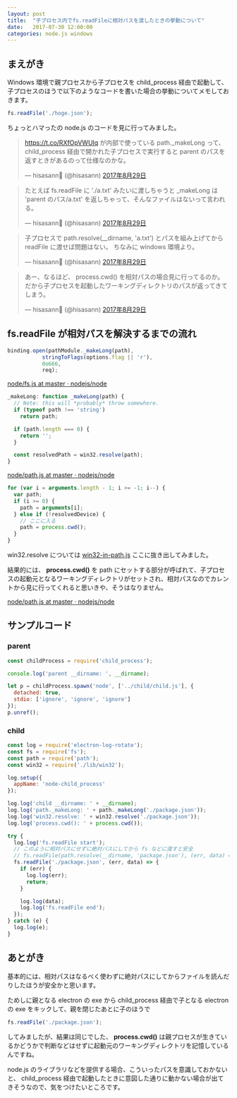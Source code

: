 ```yaml
---
layout: post
title:  "子プロセス内でfs.readFileに相対パスを渡したときの挙動について"
date:   2017-07-30 12:00:00
categories: node.js windows
---
```


## まえがき

Windows 環境で親プロセスから子プロセスを child_process 経由で起動して、子プロセスのほうで以下のようなコードを書いた場合の挙動についてメモしておきます。

```javascript
fs.readFile('./hoge.json');
```

ちょっとハマったの node.js のコードを見に行ってみました。

<blockquote class="twitter-tweet" data-lang="ja"><p lang="ja" dir="ltr"><a href="https://t.co/RXfOpVWUIq">https://t.co/RXfOpVWUIq</a> が内部で使っている path._makeLong って、child_process 経由で開かれた子プロセスで実行すると parent のパスを返すときがあるのって仕様なのかな。</p>&mdash; hisasann🍜 (@hisasann) <a href="https://twitter.com/hisasann/status/902398564550164481">2017年8月29日</a></blockquote>
<script async src="//platform.twitter.com/widgets.js" charset="utf-8"></script>

<blockquote class="twitter-tweet" data-lang="ja"><p lang="ja" dir="ltr">たとえば fs.readFile に &#39;./a.txt&#39; みたいに渡しちゃうと _makeLong は &#39;parent のパス/a.txt&#39; を返しちゃって、そんなファイルはないって言われる。</p>&mdash; hisasann🍜 (@hisasann) <a href="https://twitter.com/hisasann/status/902399133272510464">2017年8月29日</a></blockquote>
<script async src="//platform.twitter.com/widgets.js" charset="utf-8"></script>

<blockquote class="twitter-tweet" data-lang="ja"><p lang="ja" dir="ltr">子プロセスで path.resolve(__dirname, &#39;a.txt&#39;) とパスを組み上げてから readFile に渡せば問題はない。&#13;ちなみに windows 環境より。</p>&mdash; hisasann🍜 (@hisasann) <a href="https://twitter.com/hisasann/status/902399406598627328">2017年8月29日</a></blockquote>
<script async src="//platform.twitter.com/widgets.js" charset="utf-8"></script>

<blockquote class="twitter-tweet" data-lang="ja"><p lang="ja" dir="ltr">あー、なるほど、 process.cwd() を相対パスの場合見に行ってるのか。だから子プロセスを起動したワーキングディレクトリのパスが返ってきてしまう。</p>&mdash; hisasann🍜 (@hisasann) <a href="https://twitter.com/hisasann/status/902405319933935616">2017年8月29日</a></blockquote>
<script async src="//platform.twitter.com/widgets.js" charset="utf-8"></script>


## fs.readFile が相対パスを解決するまでの流れ

```javascript
binding.open(pathModule._makeLong(path),
           stringToFlags(options.flag || 'r'),
           0o666,
           req);
```

[node/fs.js at master · nodejs/node](https://github.com/nodejs/node/blob/master/lib/fs.js#L364)

```javascript
_makeLong: function _makeLong(path) {
  // Note: this will *probably* throw somewhere.
  if (typeof path !== 'string')
    return path;

  if (path.length === 0) {
    return '';
  }

  const resolvedPath = win32.resolve(path);
}
```

[node/path.js at master · nodejs/node](https://github.com/nodejs/node/blob/master/lib/path.js#L686)

```javascript
for (var i = arguments.length - 1; i >= -1; i--) {
  var path;
  if (i >= 0) {
    path = arguments[i];
  } else if (!resolvedDevice) {
    // ここに入る
    path = process.cwd();
  }
}
```

win32.resolve については [win32-in-path.js](https://gist.github.com/hisasann/2c258d2ccec463a100d571b9cca28c7a) ここに抜き出してみました。

結果的には、 **process.cwd()** を path にセットする部分が呼ばれて、子プロセスの起動元となるワーキングディレクトリがセットされ、相対パスなのでカレントから見に行ってくれると思いきや、そうはなりません。

[node/path.js at master · nodejs/node](https://github.com/nodejs/node/blob/master/lib/path.js#L189)


## サンプルコード

### parent

```javascript
const childProcess = require('child_process');

console.log('parent __dirname: ', __dirname);

let p = childProcess.spawn('node', ['../child/child.js'], {
  detached: true,
  stdio: ['ignore', 'ignore', 'ignore']
});
p.unref();
```

### child

```javascript
const log = require('electron-log-rotate');
const fs = require('fs');
const path = require('path');
const win32 = require('./lib/win32');

log.setup({
  appName: 'node-child_process'
});

log.log('child __dirname: ' + __dirname);
log.log('path._makeLong: ' + path._makeLong('./package.json'));
log.log('win32.resolve: ' + win32.resolve('./package.json'));
log.log('process.cwd(): ' + process.cwd());

try {
  log.log('fs.readFile start');
  // このように相対パスにせずに絶対パスにしてから fs などに渡すと安全
  // fs.readFile(path.resolve(__dirname, 'package.json'), (err, data) => {
  fs.readFile('./package.json', (err, data) => {
    if (err) {
      log.log(err);
      return;
    }

    log.log(data);
    log.log('fs.readFile end');
  });
} catch (e) {
  log.log(e);
}
```


## あとがき

基本的には、相対パスはなるべく使わずに絶対パスにしてからファイルを読んだりしたほうが安全かと思います。

ためしに親となる electron の exe から child_process 経由で子となる electron の exe をキックして、親を閉じたあとに子のほうで

```javascript
fs.readFile('./package.json');
```

してみましたが、結果は同じでした、 **process.cwd()** は親プロセスが生きているかどうかで判断などはせずに起動元のワーキングディレクトリを記憶しているんですね。

node.js のライブラリなどを提供する場合、こういったパスを意識しておかないと、 child_process 経由で起動したときに意図した通りに動かない場合が出てきそうなので、気をつけたいところです。

